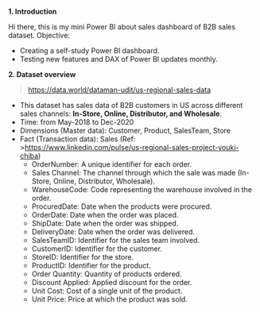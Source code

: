 **1. Introduction**

Hi there, this is my mini Power BI about sales dashboard of B2B sales dataset.
Objective:
- Creating a self-study Power BI dashboard.
- Testing new features and DAX of Power BI updates monthly.

**2. Dataset overview**

>https://data.world/dataman-udit/us-regional-sales-data
- This dataset has sales data of B2B customers in US across different sales channels: **In-Store, Online, Distributor, and Wholesale**.
- Time: from May-2018 to Dec-2020
- Dimensions (Master data): Customer, Product, SalesTeam, Store
- Fact (Transaction data): Sales
  (Ref: >https://www.linkedin.com/pulse/us-regional-sales-project-youki-chiba)
  + OrderNumber: A unique identifier for each order.
  + Sales Channel: The channel through which the sale was made (In-Store, Online, Distributor, Wholesale).
  + WarehouseCode: Code representing the warehouse involved in the order.
  + ProcuredDate: Date when the products were procured.
  + OrderDate: Date when the order was placed.
  + ShipDate: Date when the order was shipped.
  + DeliveryDate: Date when the order was delivered.
  + SalesTeamID: Identifier for the sales team involved.
  + CustomerID: Identifier for the customer.
  + StoreID: Identifier for the store.
  + ProductID: Identifier for the product.
  + Order Quantity: Quantity of products ordered.
  + Discount Applied: Applied discount for the order.
  + Unit Cost: Cost of a single unit of the product.
  + Unit Price: Price at which the product was sold.
